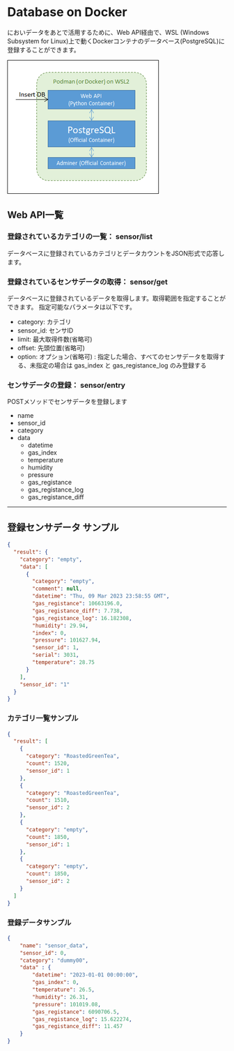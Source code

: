 # Database on Docker

においデータをあとで活用するために、Web API経由で、WSL (Windows Subsystem for Linux)上で動くDockerコンテナのデータベース(PostgreSQL)に登録することができます。

![Database on Docker](https://github.com/MRSa/SamplingBME688Serial/blob/master/images/docker-database.png?raw=true)

## Web API一覧

### 登録されているカテゴリの一覧： sensor/list

データベースに登録されているカテゴリとデータカウントをJSON形式で応答します。

### 登録されているセンサデータの取得： sensor/get

データベースに登録されているデータを取得します。取得範囲を指定することができます。
指定可能なパラメータは以下です。

* category:  カテゴリ
* sensor_id: センサID
* limit:     最大取得件数(省略可)
* offset:    先頭位置(省略可)
* option:    オプション(省略可) : 指定した場合、すべてのセンサデータを取得する、未指定の場合は gas_index と gas_registance_log のみ登録する

### センサデータの登録： sensor/entry

POSTメソッドでセンサデータを登録します

* name
* sensor_id
* category
* data
  * datetime
  * gas_index
  * temperature
  * humidity
  * pressure
  * gas_registance
  * gas_registance_log
  * gas_registance_diff

-----

## 登録センサデータ サンプル

```json
{
  "result": {
    "category": "empty",
    "data": [
      {
        "category": "empty",
        "comment": null,
        "datetime": "Thu, 09 Mar 2023 23:58:55 GMT",
        "gas_registance": 10663196.0,
        "gas_registance_diff": 7.738,
        "gas_registance_log": 16.182308,
        "humidity": 29.94,
        "index": 0,
        "pressure": 101627.94,
        "sensor_id": 1,
        "serial": 3031,
        "temperature": 28.75
      }
    ],
    "sensor_id": "1"
  }
}
```

### カテゴリ一覧サンプル

```json
{
  "result": [
    {
      "category": "RoastedGreenTea",
      "count": 1520,
      "sensor_id": 1
    },
    {
      "category": "RoastedGreenTea",
      "count": 1510,
      "sensor_id": 2
    },
    {
      "category": "empty",
      "count": 1850,
      "sensor_id": 1
    },
    {
      "category": "empty",
      "count": 1850,
      "sensor_id": 2
    }
  ]
}
```

### 登録データサンプル

```json
{
    "name": "sensor_data",
    "sensor_id": 0,
    "category": "dummy00",
    "data" : {
        "datetime": "2023-01-01 00:00:00",
        "gas_index": 0,
        "temperature": 26.5,
        "humidity": 26.31,
        "pressure": 101019.08,
        "gas_registance": 6090706.5,
        "gas_registance_log": 15.622274,
        "gas_registance_diff": 11.457
    }
}
```

